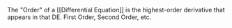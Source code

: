 The "Order" of a [[Differential Equation]] is the highest-order derivative that appears in that DE.
First Order, Second Order, etc.